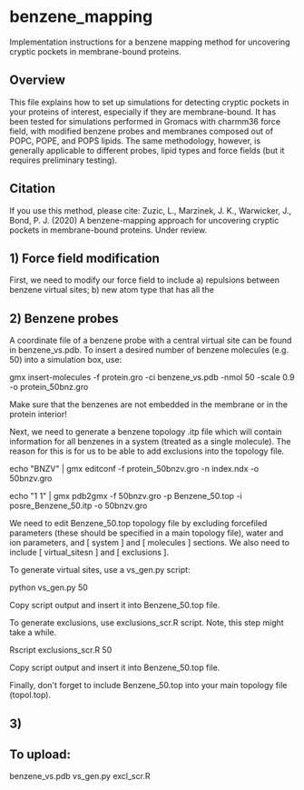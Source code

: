 # benzene_mapping
Implementation instructions for a benzene mapping method for uncovering cryptic pockets in membrane-bound proteins.

## Overview
This file explains how to set up simulations for detecting cryptic pockets in your proteins of interest, especially if they are membrane-bound. It has been tested for simulations performed in Gromacs with charmm36 force field, with modified benzene probes and membranes composed out of POPC, POPE, and POPS lipids. The same methodology, however, is generally applicable to different probes, lipid types and force fields (but it requires preliminary testing). 

## Citation
If you use this method, please cite: 
Zuzic, L., Marzinek, J. K., Warwicker, J., Bond, P. J. (2020)
A benzene-mapping approach for uncovering cryptic pockets in membrane-bound proteins. Under review.

## 1) Force field modification
First, we need to modify our force field to include a) repulsions between benzene virtual sites; b) new atom type that has all the 

## 2) Benzene probes
A coordinate file of a benzene probe with a central virtual site can be found in benzene_vs.pdb. To insert a desired number of benzene molecules (e.g. 50) into a simulation box, use:

gmx insert-molecules -f protein.gro -ci benzene_vs.pdb -nmol 50 -scale 0.9 -o protein_50bnz.gro

Make sure that the benzenes are not embedded in the membrane or in the protein interior!

Next, we need to generate a benzene topology .itp file which will contain information for all benzenes in a system (treated as a single molecule). The reason for this is for us to be able to add exclusions into the topology file.

echo "BNZV" | gmx editconf -f protein_50bnzv.gro -n index.ndx -o 50bnzv.gro 

echo "1 1" | gmx pdb2gmx -f 50bnzv.gro -p Benzene_50.top -i posre_Benzene_50.itp -o 50bnzv.gro

We need to edit Benzene_50.top topology file by excluding forcefiled parameters (these should be specified in a main topology file), water and ion parameters, and [ system ] and [ molecules ] sections. We also need to include [ virtual_sitesn ] and [ exclusions ]. 

To generate virtual sites, use a vs_gen.py script:

python vs_gen.py 50

Copy script output and insert it into Benzene_50.top file.

To generate exclusions, use exclusions_scr.R script. Note, this step might take a while.

Rscript exclusions_scr.R 50

Copy script output and insert it into Benzene_50.top file.

Finally, don't forget to include Benzene_50.top into your main topology file (topol.top).



## 3) 

## To upload:
benzene_vs.pdb
vs_gen.py
excl_scr.R 
